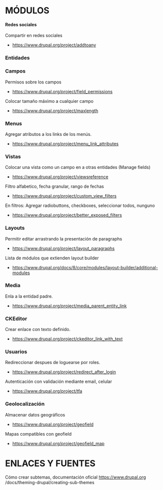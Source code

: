 MÓDULOS
========

#### Redes sociales
Compartir en redes sociales
- https://www.drupal.org/project/addtoany

### Entidades

### Campos
Permisos sobre los campos
- https://www.drupal.org/project/field_permissions

Colocar tamaño máximo a cualquier campo
- https://www.drupal.org/project/maxlength

### Menus
Agregar atributos a los links de los menús.
- https://www.drupal.org/project/menu_link_attributes

### Vistas
Colocar una vista como un campo en a otras entidades (Manage fields)
- https://www.drupal.org/project/viewsreference

Filtro alfabetico, fecha granular, rango de fechas
- https://www.drupal.org/project/custom_view_filters

En filtros: Agregar radiobuttons, checkboxes, seleccionar todos, nunguno
- https://www.drupal.org/project/better_exposed_filters

### Layouts
Permitir editar arrastrando la presentación de paragraphs
- https://www.drupal.org/project/layout_paragraphs

Lista de módulos que extienden layout builder
- https://www.drupal.org/docs/8/core/modules/layout-builder/additional-modules

### Media
Enla a la entidad padre.
- https://www.drupal.org/project/media_parent_entity_link

### CKEditor
Crear enlace con texto definido.
- https://www.drupal.org/project/ckeditor_link_with_text

### Usuarios
Redireccionar despues de loguearse por roles.
- https://www.drupal.org/project/redirect_after_login

Autenticación con validación mediante email, celular
- https://www.drupal.org/project/tfa

### Geolocalización
Almacenar datos geográficos
- https://www.drupal.org/project/geofield

Mapas compatibles con geofield
- https://www.drupal.org/project/geofield_map

ENLACES Y FUENTES
=================
Cómo crear subtemas, documentación oficial
https://www.drupal.org
/docs/theming-drupal/creating-sub-themes